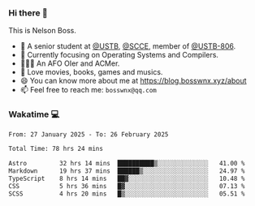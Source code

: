 ### Hi there 👋

<!--
**bosswnx/bosswnx** is a ✨ _special_ ✨ repository because its `README.md` (this file) appears on your GitHub profile.

Here are some ideas to get you started:

- 🔭 I’m currently working on ...
- 🌱 I’m currently learning ...
- 👯 I’m looking to collaborate on ...
- 🤔 I’m looking for help with ...
- 💬 Ask me about ...
- 📫 How to reach me: ...
- 😄 Pronouns: ...
- ⚡ Fun fact: ...
-->

This is Nelson Boss.

- 🏫 A senior student at [@USTB](https://www.ustb.edu.cn/), [@SCCE](https://scce.ustb.edu.cn/), member of [@USTB-806](https://ustb-806.github.io/).
- 🌱 Currently focusing on Operating Systems and Compilers.
- 🧑🏻‍💻 An AFO OIer and ACMer.
- 🥰 Love movies, books, games and musics.
- 😄 You can know more about me at https://blog.bosswnx.xyz/about
- 📫 Feel free to reach me: `bosswnx@qq.com`

### Wakatime 💻

<!--START_SECTION:waka-->

```txt
From: 27 January 2025 - To: 26 February 2025

Total Time: 78 hrs 24 mins

Astro         32 hrs 14 mins  ██████████▒░░░░░░░░░░░░░░   41.00 %
Markdown      19 hrs 37 mins  ██████▒░░░░░░░░░░░░░░░░░░   24.97 %
TypeScript    8 hrs 14 mins   ██▓░░░░░░░░░░░░░░░░░░░░░░   10.48 %
CSS           5 hrs 36 mins   █▓░░░░░░░░░░░░░░░░░░░░░░░   07.13 %
SCSS          4 hrs 20 mins   █▒░░░░░░░░░░░░░░░░░░░░░░░   05.51 %
```

<!--END_SECTION:waka-->
